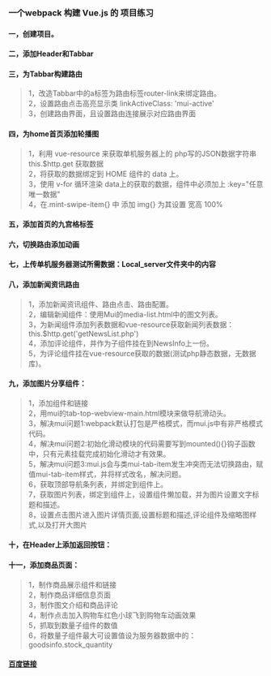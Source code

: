 ### 一个webpack 构建 Vue.js 的 项目练习

#### 一，创建项目。
#### 二，添加Header和Tabbar
#### 三，为Tabbar构建路由
> 1，改造Tabbar中的a标签为路由标签router-link来绑定路由。<br>
> 2，设置路由点击高亮显示类 linkActiveClass: 'mui-active'<br>
> 3，创建路由界面，且设置路由连接展示对应路由界面

#### 四，为home首页添加轮播图
> 1，利用 vue-resource 来获取单机服务器上的 php写的JSON数据字符串 this.$http.get 获取数据<br>
> 2，将获取的数据绑定到 HOME 组件的 data 上。<br>
> 3，使用 v-for 循环渲染 data上的获取的数据，组件中必须加上 :key="任意唯一数据"<br>
> 4，在.mint-swipe-item{} 中 添加 img{} 为其设置 宽高 100%<br>

#### 五，添加首页的九宫格标签

#### 六，切换路由添加动画

#### 七，上传单机服务器测试所需数据：Local_server文件夹中的内容

#### 八，添加新闻资讯路由

> 1，添加新闻资讯组件、路由点击、路由配置。<br>
> 2，编辑新闻组件：使用Mui的media-list.html中的图文列表。<br>
> 3，为新闻组件添加列表数据和vue-resource获取新闻列表数据：this.$http.get('getNewsList.php')<br>
> 4，添加评论组件，并作为子组件挂在到NewsInfo上一份。<br>
> 5，为评论组件挂在vue-resource获取的数据(测试php静态数据，无数据库)。<br>

#### 九，添加图片分享组件：
> 1，添加组件和链接<br>
> 2，用mui的tab-top-webview-main.html模块来做导航滑动头。<br>
> 3，解决mui问题1:webpack默认打包是严格模式，而mui.js中有非严格模式代码。<br>
> 4，解决mui问题2:初始化滑动模块的代码需要写到mounted(){}钩子函数中，只有元素挂载完成初始化滑动才有效果。<br>
> 5，解决mui问题3:mui.js会与类mui-tab-item发生冲突而无法切换路由，赋值mui-tab-item样式，并将样式改名，解决问题。<br>
> 6，获取顶部导航条列表，并绑定到组件上。<br>
> 7，获取图片列表，绑定到组件上，设置组件懒加载，并为图片设置文字标题和描述。<br>
> 8，设置点击图片进入图片详情页面,设置标题和描述,评论组件及缩略图样式,以及打开大图片<br>
#### 十，在Header上添加返回按钮：
#### 十一，添加商品页面：
> 1，制作商品展示组件和链接<br>
> 2，制作商品详细信息页面<br>
> 3，制作图文介绍和商品评论<br>
> 4，制作点击加入购物车红色小球飞到购物车动画效果<br>
> 5，抓取到数量子组件的数值<br>
> 6，将数量子组件最大可设置值设为服务器数据中的：goodsinfo.stock_quantity<br>

####  [百度链接](https://www.baidu.com/)